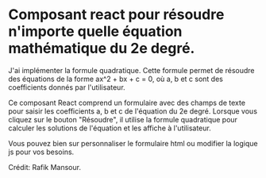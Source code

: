 # Composant react pour résoudre n'importe quelle équation mathématique du 2e degré.

J'ai implémenter la formule quadratique. Cette formule permet de résoudre des équations de la forme ax^2 + bx + c = 0, où a, b et c sont des coefficients donnés par l'utilisateur.

Ce composant React comprend un formulaire avec des champs de texte pour saisir les coefficients a, b et c de l'équation du 2e degré. Lorsque vous cliquez sur le bouton "Résoudre", il utilise la formule quadratique pour calculer les solutions de l'équation et les affiche à l'utilisateur.

Vous pouvez bien sur personnaliser le formulaire html ou modifier la logique js pour vos besoins.

Crédit: Rafik Mansour.
